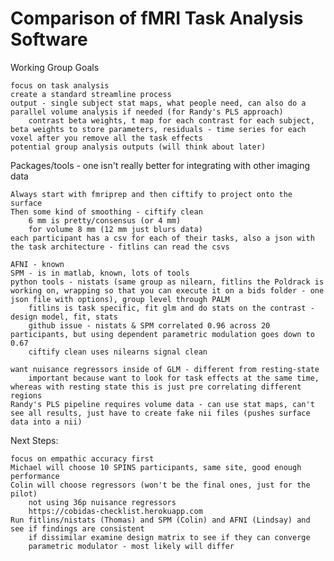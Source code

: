# Comparison of fMRI Task Analysis Software


Working Group Goals

    focus on task analysis
    create a standard streamline process
    output - single subject stat maps, what people need, can also do a parallel volume analysis if needed (for Randy's PLS approach)
        contrast beta weights, t map for each contrast for each subject, beta weights to store parameters, residuals - time series for each voxel after you remove all the task effects 
    potential group analysis outputs (will think about later) 

Packages/tools - one isn't really better for integrating with other imaging data

    Always start with fmriprep and then ciftify to project onto the surface
    Then some kind of smoothing - ciftify clean
        6 mm is pretty/consensus (or 4 mm)
        for volume 8 mm (12 mm just blurs data) 
    each participant has a csv for each of their tasks, also a json with the task architecture - fitlins can read the csvs 

    AFNI - known
    SPM - is in matlab, known, lots of tools
    python tools - nistats (same group as nilearn, fitlins the Poldrack is working on, wrapping so that you can execute it on a bids folder - one json file with options), group level through PALM
        fitlins is task specific, fit glm and do stats on the contrast - design model, fit, stats
        github issue - nistats & SPM correlated 0.96 across 20 participants, but using dependent parametric modulation goes down to 0.67
        ciftify clean uses nilearns signal clean 

    want nuisance regressors inside of GLM - different from resting-state
        important because want to look for task effects at the same time, whereas with resting state this is just pre correlating different regions 
    Randy's PLS pipeline requires volume data - can use stat maps, can't see all results, just have to create fake nii files (pushes surface data into a nii) 

Next Steps:

    focus on empathic accuracy first
    Michael will choose 10 SPINS participants, same site, good enough performance
    Colin will choose regressors (won't be the final ones, just for the pilot)
        not using 36p nuisance regressors
        https://cobidas-checklist.herokuapp.com 
    Run fitlins/nistats (Thomas) and SPM (Colin) and AFNI (Lindsay) and see if findings are consistent
        if dissimilar examine design matrix to see if they can converge
        parametric modulator - most likely will differ 

